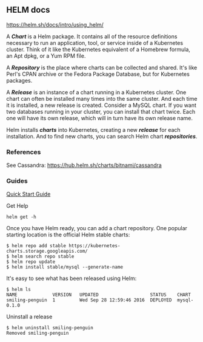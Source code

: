 ## HELM docs

https://helm.sh/docs/intro/using_helm/

A _**Chart**_ is a Helm package. It contains all of the resource definitions necessary to run an application, tool, or service inside of a Kubernetes cluster. Think of it like the Kubernetes equivalent of a Homebrew formula, an Apt dpkg, or a Yum RPM file.

A _**Repository**_ is the place where charts can be collected and shared. It's like Perl's CPAN archive or the Fedora Package Database, but for Kubernetes packages.

A _**Release**_ is an instance of a chart running in a Kubernetes cluster. One chart can often be installed many times into the same cluster. And each time it is installed, a new release is created. Consider a MySQL chart. If you want two databases running in your cluster, you can install that chart twice. Each one will have its own release, which will in turn have its own release name.

Helm installs _**charts**_ into Kubernetes, creating a new _**release**_ for each installation. And to find new charts, you can search Helm chart _**repositories**_.

### References

See Cassandra: https://hub.helm.sh/charts/bitnami/cassandra


### Guides

[Quick Start Guide][quick_start]

Get Help

``` 
helm get -h
```

Once you have Helm ready, you can add a chart repository. One popular starting location is the official Helm stable charts:

``` 
$ helm repo add stable https://kubernetes-charts.storage.googleapis.com/
$ helm search repo stable
$ helm repo update
$ helm install stable/mysql --generate-name
```

It's easy to see what has been released using Helm:

``` 
$ helm ls
NAME             VERSION   UPDATED                   STATUS    CHART
smiling-penguin  1         Wed Sep 28 12:59:46 2016  DEPLOYED  mysql-0.1.0
```

Uninstall a release
``` 
$ helm uninstall smiling-penguin
Removed smiling-penguin
```


[quick_start]: https://helm.sh/docs/intro/quickstart/